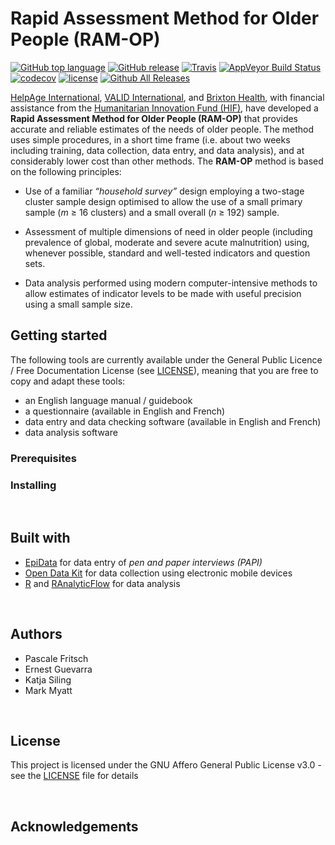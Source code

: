 # Rapid Assessment Method for Older People (RAM-OP)

[![GitHub top language](https://img.shields.io/github/languages/top/validmeasures/ramOP.svg)]()
[![GitHub release](https://img.shields.io/github/release/validmeasures/ramOP.svg)](https://github.com/validmeasures/ramOP/blob/master/NEWS.md)
[![Travis](https://img.shields.io/travis/validmeasures/ramOP.svg?branch=master)](https://travis-ci.org/validmeasures/ramOP)
[![AppVeyor Build Status](https://ci.appveyor.com/api/projects/status/github/validmeasures/ramOP?branch=master&svg=true)](https://ci.appveyor.com/project/validmeasures/ramOP)
[![codecov](https://codecov.io/gh/validmeasures/ramOP/branch/master/graph/badge.svg)](https://codecov.io/gh/validmeasures/ramOP)
[![license](https://img.shields.io/github/license/validmeasures/ramOP.svg)](https://github.com/validmeasures/ramOP/blob/master/LICENSE.md)
[![Github All Releases](https://img.shields.io/github/downloads/validmeasures/ramOP/latest/total.svg)](https://github.com/validmeasures/ramOP/archive/master.zip)

[HelpAge International](http://www.helpage.org), [VALID International](http://www.validinternational.org), and [Brixton Health](http://www.brixtonhealth.com), with financial assistance from the [Humanitarian Innovation Fund (HIF)](http://www.elrha.org/hif/home/), have developed a **Rapid Assessment Method for Older People (RAM-OP)** that provides accurate and reliable estimates of the needs of older people. The method uses simple procedures, in a short time frame (i.e. about two weeks including training, data collection, data entry, and data analysis), and at considerably lower cost than other methods. The **RAM-OP** method is based on the following principles:

* Use of a familiar *“household survey”* design employing a two-stage cluster sample design optimised to allow the use of a small primary sample (*m* ≥ 16 clusters) and a small overall (*n* ≥ 192) sample.

* Assessment of multiple dimensions of need in older people (including prevalence of global, moderate and severe acute malnutrition) using, whenever possible, standard and well-tested indicators and question sets.

* Data analysis performed using modern computer-intensive methods to allow estimates of indicator levels to be made with useful precision using a small sample size.

## Getting started

The following tools are currently available under the General Public Licence / Free Documentation License (see [LICENSE](https://github.com/ernestguevarra/ram-op/blob/master/LICENSE)), meaning that you are free to copy and adapt these tools:

* an English language manual / guidebook
* a questionnaire (available in English and French)
* data entry and data checking software (available in English and French)
* data analysis software

### Prerequisites

### Installing

&nbsp;
## Built with

* [EpiData](http://www.epidata.dk) for data entry of *pen and paper interviews (PAPI)*
* [Open Data Kit](https://opendatakit.org) for data collection using electronic mobile devices
* [R](https://www.r-project.org) and [RAnalyticFlow](http://r.analyticflow.com) for data analysis 

&nbsp;
## Authors

* Pascale Fritsch
* Ernest Guevarra
* Katja Siling
* Mark Myatt

&nbsp;
## License

This project is licensed under the GNU Affero General Public License v3.0 - see the [LICENSE](https://github.com/ernestguevarra/ram-op/blob/master/LICENSE) file for details

&nbsp;
## Acknowledgements

